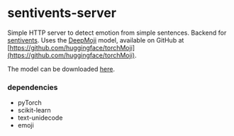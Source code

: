 # sentivents-server

Simple HTTP server to detect emotion from simple sentences. Backend for [sentivents](https://github.com/cyu0003/sentivents). Uses the [DeepMoji](https://deepmoji.mit.edu/) model, available on GitHub at [https://github.com/huggingface/torchMoji](https://github.com/huggingface/torchMoji).

The model can be downloaded [here](https://www.dropbox.com/s/q8lax9ary32c7t9/pytorch_model.bin?dl=0).

### dependencies

- pyTorch
- scikit-learn
- text-unidecode
- emoji